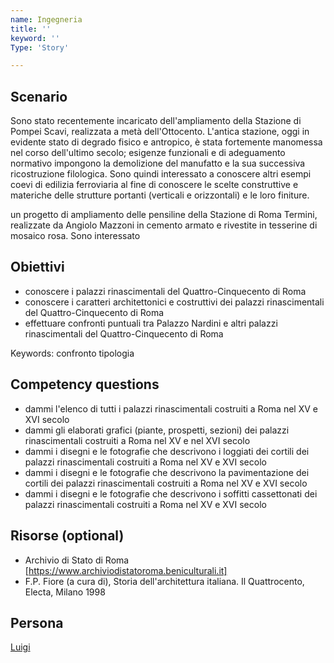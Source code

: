 ```yaml
---
name: Ingegneria
title: ''
keyword: ''
Type: 'Story'

---
```


## Scenario
Sono stato recentemente incaricato dell'ampliamento della Stazione di Pompei Scavi, realizzata a metà dell'Ottocento. L'antica stazione, oggi in evidente stato di degrado fisico e antropico, è stata fortemente manomessa nel corso dell'ultimo secolo; esigenze funzionali e di adeguamento normativo impongono la demolizione del manufatto e la sua successiva ricostruzione filologica. Sono quindi interessato a conoscere altri esempi coevi di edilizia ferroviaria al fine di conoscere le scelte construttive e materiche delle strutture portanti (verticali e orizzontali) e le loro finiture.

un progetto di ampliamento delle pensiline della Stazione di Roma Termini, realizzate da Angiolo Mazzoni in cemento armato e rivestite in tesserine di mosaico rosa. Sono interessato


## Obiettivi
- conoscere i palazzi rinascimentali del Quattro-Cinquecento di Roma
- conoscere i caratteri architettonici e costruttivi dei palazzi rinascimentali del Quattro-Cinquecento di Roma
- effettuare confronti puntuali tra Palazzo Nardini e altri palazzi rinascimentali del Quattro-Cinquecento di Roma

Keywords: confronto tipologia 

## Competency questions
- dammi l'elenco di tutti i palazzi rinascimentali costruiti a Roma nel XV e XVI secolo
- dammi gli elaborati grafici (piante, prospetti, sezioni) dei palazzi rinascimentali costruiti a Roma nel XV e nel XVI secolo
- dammi i disegni e le fotografie che descrivono i loggiati dei cortili dei palazzi rinascimentali costruiti a Roma nel XV e XVI secolo
- dammi i disegni e le fotografie che descrivono la pavimentazione dei cortili dei palazzi rinascimentali costruiti a Roma nel XV e XVI secolo
- dammi i disegni e le fotografie che descrivono i soffitti cassettonati dei palazzi rinascimentali costruiti a Roma nel XV e XVI secolo


## Risorse (optional)
- Archivio di Stato di Roma [https://www.archiviodistatoroma.beniculturali.it]
- F.P. Fiore (a cura di), Storia dell'architettura italiana. Il Quattrocento, Electa, Milano 1998

## Persona
[Luigi]() 
